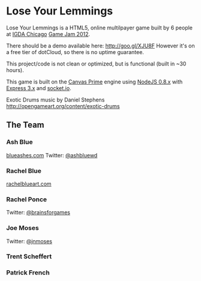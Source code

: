 # Lose Your Lemmings

Lose Your Lemmings is a HTML5, online multilpayer game built by 6 people at [IGDA Chicago](http://igdachicago.com/) [Game Jam 2012](http://t.co/hTUsmaBh).

There should be a demo available here: http://goo.gl/XJU8F
However it's on a free tier of dotCloud, so there is no uptime guarantee.

This project/code is not clean or optimized, but is functional (built in ~30 hours).

This game is built on the [Canvas Prime](https://github.com/ashblue/canvas-prime) engine using [NodeJS 0.8.x](http://nodejs.org) with [Express 3.x](http://expressjs.com/) and [socket.io](http://socket.io/).

Exotic Drums music by Daniel Stephens http://opengameart.org/content/exotic-drums

## The Team

### Ash Blue
[blueashes.com](http://blueashes.com)
Twitter: [@ashbluewd](http://twitter.com/ashbluewd)

### Rachel Blue
[rachelblueart.com](http://rachelblueart.com)

### Rachel Ponce
Twitter: [@brainsforgames](http://twitter.com/brainsforgames)

### Joe Moses
Twitter: [@jnmoses](http://twitter.com/jnmoses)

### Trent Scheffert

### Patrick French 